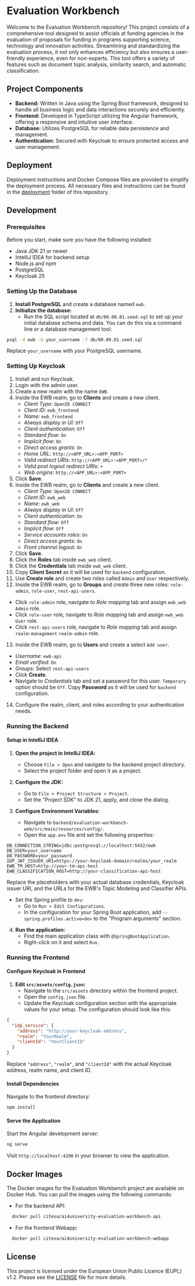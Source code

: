 
# Evaluation Workbench

Welcome to the Evaluation Workbench repository! This project consists of a comprehensive tool designed to assist officials at funding agencies in the evaluation of proposals for funding in programs supporting science, technology and innovation activities. Streamlining and standardizing the evaluation process, it not only enhances efficiency but also ensures a user-friendly experience, even for non-experts. This tool offers a variety of features such as document topic analysis, similarity search, and automatic classification.

## Project Components

- **Backend:** Written in Java using the Spring Boot framework, designed to handle all business logic and data interactions securely and efficiently.
- **Frontend:** Developed in TypeScript utilizing the Angular framework, offering a responsive and intuitive user interface.
- **Database:** Utilizes PostgreSQL for reliable data persistence and management.
- **Authentication:** Secured with Keycloak to ensure protected access and user management.

## Deployment

Deployment instructions and Docker Compose files are provided to simplify the deployment process. All necessary files and instructions can be found in the [deployment](deployment/README.md) folder of this repository.

## Development

### Prerequisites

Before you start, make sure you have the following installed:
- Java JDK 21 or newer
- IntelliJ IDEA for backend setup
- Node.js and npm
- PostgreSQL
- Keycloak 25


### Setting Up the Database

1. **Install PostgreSQL** and create a database named `ewb`.
2. **Initialize the database:**
   - Run the SQL script located at `db/00.00.01.seed.sql` to set up your initial database schema and data. You can do this via a command line or a database management tool:
   
```bash
psql -d ewb -U your_username -f db/00.00.01.seed.sql
```

   Replace `your_username` with your PostgreSQL username.

### Setting Up Keycloak

1. Install and run Keycloak.
2. Login with the admin user.
3. Create a new realm with the name `EWB`.
4. Inside the EWB realm, go to **Clients** and create a new client.
   - *Client Type*: `OpenID CONNECT`
   - *Client ID*: `ewb_frontend`
   - *Name*: `ewb_frontend`
   - *Always display in UI*: `Off`
   - *Client authentication*: `Off`
   - *Standard flow*: `On`
   - *Implicit flow*: `On`
   - *Direct access grants*: `On`
   - *Home URL*: `http://<APP_URL>:<APP_PORT>`
   - *Valid redirect URIs*: `http://<APP_URL>:<APP_PORT>/*`
   - *Valid post logout redirect URIs*: `+`
   - *Web origins*: `http://<APP_URL>:<APP_PORT>`
5. Click **Save**.
6. Inside the EWB realm, go to **Clients** and create a new client.
   - *Client Type*: `OpenID CONNECT`
   - *Client ID*: `ewb_web`
   - *Name*: `ewb_web`
   - *Always display in UI*: `Off`
   - *Client authentication*: `On`
   - *Standard flow*: `Off`
   - *Implicit flow*: `Off`
   - *Service accounts roles*: `On`
   - *Direct access grants*: `On`
   - *Front channel logout*: `On`
7. Click **Save**.
8. Click the **Roles** tab inside `ewb_web` client.
9. Click the **Credentials** tab inside `ewb_web` client.
10. Copy **Client Secret** as it will be used for `backend` configuration.
11. Use **Create role** and create two roles called `Admin` and `User` respectively.
12. Inside the EWB realm, go to **Groups** and create three new roles: `role-admin`, `role-user`, `rest-api-users`.
   - Click `role-admin` role, navigate to *Role mapping* tab and assign `ewb_web` `Admin` role.
   - Click `role-user` role, navigate to *Role mapping* tab and assign `ewb_web` `User` role.
   - Click `rest-api-users` role, navigate to *Role mapping* tab and assign `realm-management` `realm-admin` role. 
13. Inside the EWB realm, go to **Users** and create a select `Add user`.
   - *Username*: `ewb-api`
   - *Email verified*: `On`
   - *Groups*: Select `rest-api-users`
   - Click **Create**.
   - Navigate to *Credentials* tab and set a password for this user. `Temporary` option should be `Off`. Copy **Password** as it will be used for `backend` configuration.
14. Configure the realm, client, and roles according to your authentication needs.

### Running the Backend

#### Setup in IntelliJ IDEA

1. **Open the project in IntelliJ IDEA:**
   - Choose `File > Open` and navigate to the backend project directory.
   - Select the project folder and open it as a project.

2. **Configure the JDK:**
   - Go to `File > Project Structure > Project`.
   - Set the "Project SDK" to JDK 21, apply, and close the dialog.

3. **Configure Environment Variables:**
   - Navigate to `backend/evaluation-workbench-web/src/main/resources/config/`.
   - Open the `app.env` file and set the following properties:

```plaintext
DB_CONNECTION_STRING=jdbc:postgresql://localhost:5432/ewb
DB_USER=your_username
DB_PASSWORD=your_password
IDP_JWT_ISSUER_URI=https://your-keycloak-domain/realms/your_realm
EWB_TM_HOST=http://your-tm-api-host
EWB_CLASSIFICATION_HOST=http://your-classification-api-host
```

   Replace the placeholders with your actual database credentials, Keycloak issuer URI, and the URLs for the EWB's Topic Modeling and Classifier APIs.

   - Set the Spring profile to `dev`:
     - Go to `Run > Edit Configurations`.
     - In the configuration for your Spring Boot application, add `--spring.profiles.active=dev` to the "Program arguments" section.

4. **Run the application:**
   - Find the main application class with `@SpringBootApplication`.
   - Right-click on it and select `Run`.

### Running the Frontend

#### Configure Keycloak in Frontend

1. **Edit `src/assets/config.json`:**
   - Navigate to the `src/assets` directory within the frontend project.
   - Open the `config.json` file.
   - Update the Keycloak configuration section with the appropriate values for your setup. The configuration should look like this:

```json
{
  "idp_service": {
    "address": "http://your-keycloak-address",
    "realm": "YourRealm",
    "clientId": "YourClientID"
  }
}
```

   Replace `"address"`, `"realm"`, and `"clientId"` with the actual Keycloak address, realm name, and client ID.


#### Install Dependencies

Navigate to the frontend directory:

```bash
npm install
```

#### Serve the Application

Start the Angular development server:

```bash
ng serve
```

Visit `http://localhost:4200` in your browser to view the application.

## Docker Images

The Docker images for the Evaluation Workbench project are available on Docker Hub. You can pull the images using the following commands:

- For the backend API:
```bash
  docker pull citesa/ai4university-evaluation-workbench-api
```

- For the frontend Webapp:
```bash
  docker pull citesa/ai4university-evaluation-workbench-webapp
```


## License

This project is licensed under the European Union Public Licence (EUPL) v1.2. Please see the [LICENSE](LICENSE.md) file for more details.

